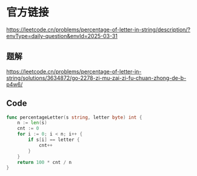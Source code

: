 # 官方链接
https://leetcode.cn/problems/percentage-of-letter-in-string/description/?envType=daily-question&envId=2025-03-31

## 题解
https://leetcode.cn/problems/percentage-of-letter-in-string/solutions/3634872/go-2278-zi-mu-zai-zi-fu-chuan-zhong-de-b-p4w6/

## Code
```go
func percentageLetter(s string, letter byte) int {
    n := len(s)
    cnt := 0
    for i := 0; i < n; i++ {
        if s[i] == letter {
            cnt++
        }
    }
    return 100 * cnt / n
}
```